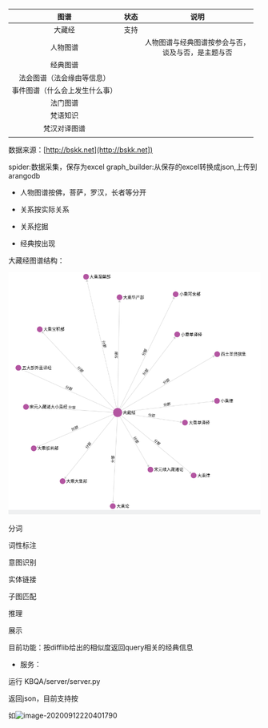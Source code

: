 

| 图谱 | 状态 | 说明 |
| :----: | :-----: | :----: |
| 大藏经 | 支持 |  |
| 人物图谱 |  | 人物图谱与经典图谱按参会与否，<br>谈及与否，是主题与否 |
| 经典图谱 |  |  |
| 法会图谱（法会缘由等信息） |  |  |
| 事件图谱（什么会上发生什么事） |  |  |
| 法门图谱 |  |  |
| 梵语知识 |  |  |
| 梵汉对译图谱 |  |  |
|  |  |  |



数据来源：[http://bskk.net](http://bskk.net])

spider:数据采集，保存为excel
graph_builder:从保存的excel转换成json,上传到arangodb

- 人物图谱按佛，菩萨，罗汉，长者等分开

- 关系按实际关系

- 关系挖掘

- 经典按出现



大藏经图谱结构：

![图谱结构](./graph.png)


分词

词性标注

意图识别

实体链接

子图匹配

推理

展示



目前功能：按difflib给出的相似度返回query相关的经典信息

- 服务：

运行 KBQA/server/server.py

返回json，目前支持按

如![image-20200912220401790](/home/rai/.config/Typora/typora-user-images/image-20200912220401790.png)